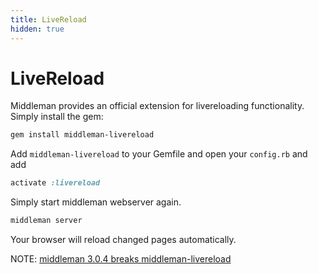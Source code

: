 ```yaml
---
title: LiveReload
hidden: true
---
```


# LiveReload

Middleman provides an official extension for livereloading functionality. Simply install the gem:

``` bash
gem install middleman-livereload
```

Add `middleman-livereload` to your Gemfile and open your `config.rb` and add

``` ruby
activate :livereload
```

Simply start middleman webserver again.

``` bash
middleman server
```

Your browser will reload changed pages automatically.

NOTE: [middleman 3.0.4 breaks middleman-livereload](https://github.com/middleman/middleman-livereload/issues/10)
